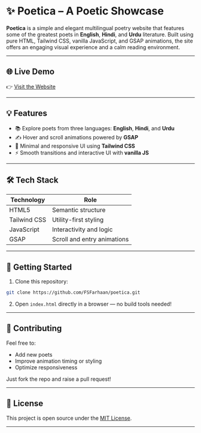 
# ✨ Poetica – A Poetic Showcase

**Poetica** is a simple and elegant multilingual poetry website that features some of the greatest poets in **English**, **Hindi**, and **Urdu** literature. Built using pure HTML, Tailwind CSS, vanilla JavaScript, and GSAP animations, the site offers an engaging visual experience and a calm reading environment.

---

## 🌐 Live Demo

👉 [Visit the Website](https://poetica-pearl.vercel.app)

---

## 💡 Features

* 📚 Explore poets from three languages: **English**, **Hindi**, and **Urdu**
* ✍️ Hover and scroll animations powered by **GSAP**
* 🎨 Minimal and responsive UI using **Tailwind CSS**
* ⚡ Smooth transitions and interactive UI with **vanilla JS**

---

## 🛠️ Tech Stack

| Technology   | Role                        |
| ------------ | --------------------------- |
| HTML5        | Semantic structure          |
| Tailwind CSS | Utility-first styling       |
| JavaScript   | Interactivity and logic     |
| GSAP         | Scroll and entry animations |

---

## 🚀 Getting Started

1. Clone this repository:

```bash
git clone https://github.com/FSFarhaan/poetica.git
```

2. Open `index.html` directly in a browser — no build tools needed!

---

## 🤝 Contributing

Feel free to:

* Add new poets
* Improve animation timing or styling
* Optimize responsiveness

Just fork the repo and raise a pull request!

---

## 📄 License

This project is open source under the [MIT License](LICENSE).

---
